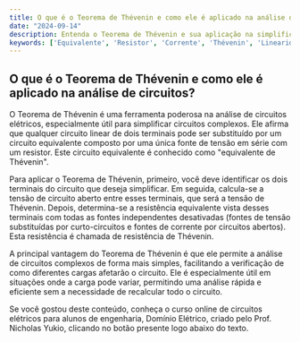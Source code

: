 ```yaml
---
title: O que é o Teorema de Thévenin e como ele é aplicado na análise de circuitos?
date: "2024-09-14"
description: Entenda o Teorema de Thévenin e sua aplicação na simplificação de circuitos elétricos.
keywords: ['Equivalente', 'Resistor', 'Corrente', 'Thévenin', 'Linearidade', 'Verificação', 'Norton']
---
```


## O que é o Teorema de Thévenin e como ele é aplicado na análise de circuitos?

O Teorema de Thévenin é uma ferramenta poderosa na análise de circuitos elétricos, especialmente útil para simplificar circuitos complexos. Ele afirma que qualquer circuito linear de dois terminais pode ser substituído por um circuito equivalente composto por uma única fonte de tensão em série com um resistor. Este circuito equivalente é conhecido como "equivalente de Thévenin".

Para aplicar o Teorema de Thévenin, primeiro, você deve identificar os dois terminais do circuito que deseja simplificar. Em seguida, calcula-se a tensão de circuito aberto entre esses terminais, que será a tensão de Thévenin. Depois, determina-se a resistência equivalente vista desses terminais com todas as fontes independentes desativadas (fontes de tensão substituídas por curto-circuitos e fontes de corrente por circuitos abertos). Esta resistência é chamada de resistência de Thévenin.

A principal vantagem do Teorema de Thévenin é que ele permite a análise de circuitos complexos de forma mais simples, facilitando a verificação de como diferentes cargas afetarão o circuito. Ele é especialmente útil em situações onde a carga pode variar, permitindo uma análise rápida e eficiente sem a necessidade de recalcular todo o circuito.

Se você gostou deste conteúdo, conheça o curso online de circuitos elétricos para alunos de engenharia, Domínio Elétrico, criado pelo Prof. Nicholas Yukio, clicando no botão presente logo abaixo do texto.